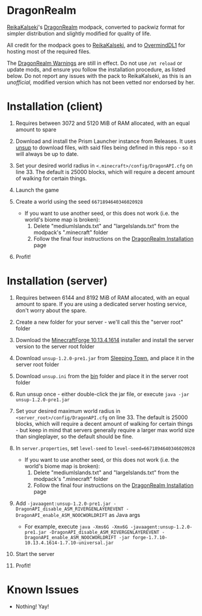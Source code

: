 # DragonRealm

[ReikaKalseki](https://github.com/ReikaKalseki/)'s [DragonRealm](https://dragonrealm.overminddl1.com/) modpack, converted to packwiz format for simpler distribution and slightly modified for quality of life.

All credit for the modpack goes to [ReikaKalseki](https://github.com/ReikaKalseki), and to [OvermindDL1](https://github.com/OvermindDL1) for hosting most of the required files.

The [DragonRealm Warnings](https://dragonrealm.overminddl1.com/warning.php) are still in effect. Do not use `/mt reload` or update mods, and ensure you follow the installation procedure, as listed below. Do not report any issues with the pack to ReikaKalseki, as this is an *unofficial,* modified version which has not been vetted nor endorsed by her.


# Installation (client)

1. Requires between 3072 and 5120 MiB of RAM allocated, with an equal amount to spare

2. Download and install the Prism Launcher instance from Releases. It uses [unsup](https://git.sleeping.town/unascribed/unsup) to download files, with said files being defined in this repo - so it will always be up to date.

3. Set your desired world radius in `<.minecraft>/config/DragonAPI.cfg` on line 33. The default is 25000 blocks, which will require a decent amount of walking for certain things.

4. Launch the game

5. Create a world using the seed `6671894640346020928`
   - If you want to use another seed, or this does not work (i.e. the world's biome map is broken):
     1. Delete "mediumIslands.txt" and "largeIslands.txt" from the modpack's ".minecraft" folder
     2. Follow the final four instructions on the [DragonRealm Installation](https://dragonrealm.overminddl1.com/installation.php) page

6. Profit!


# Installation (server)

1. Requires between 6144 and 8192 MiB of RAM allocated, with an equal amount to spare. If you are using a dedicated server hosting service, don't worry about the spare.

2. Create a new folder for your server - we'll call this the "server root" folder

3. Download the [MinecraftForge 10.13.4.1614](https://maven.minecraftforge.net/net/minecraftforge/forge/1.7.10-10.13.4.1614-1.7.10/forge-1.7.10-10.13.4.1614-1.7.10-installer.jar) installer and install the server version to the server root folder

4. Download `unsup-1.2.0-pre1.jar` from [Sleeping Town](https://git.sleeping.town/unascribed/unsup/releases/tag/v1.2.0-pre1), and place it in the server root folder

5. Download `unsup.ini` from the [bin](https://github.com/unilock/DragonRealm-Unofficial/tree/main/bin) folder and place it in the server root folder

6. Run unsup once - either double-click the jar file, or execute `java -jar unsup-1.2.0-pre1.jar`

7. Set your desired maximum world radius in `<server_root>/config/DragonAPI.cfg` on line 33. The default is 25000 blocks, which will require a decent amount of walking for certain things - but keep in mind that servers generally require a larger max world size than singleplayer, so the default should be fine.

8. In `server.properties`, set `level-seed` to `level-seed=6671894640346020928`
   - If you want to use another seed, or this does not work (i.e. the world's biome map is broken):
     1. Delete "mediumIslands.txt" and "largeIslands.txt" from the modpack's ".minecraft" folder
     2. Follow the final four instructions on the [DragonRealm Installation](https://dragonrealm.overminddl1.com/installation.php) page

9. Add `-javaagent:unsup-1.2.0-pre1.jar -DragonAPI_disable_ASM_RIVERGENLAYEREVENT -DragonAPI_enable_ASM_NOOCWORLDRIFT` as Java args
   - For example, execute `java -Xms6G -Xmx6G -javaagent:unsup-1.2.0-pre1.jar -DragonAPI_disable_ASM_RIVERGENLAYEREVENT -DragonAPI_enable_ASM_NOOCWORLDRIFT -jar forge-1.7.10-10.13.4.1614-1.7.10-universal.jar`

10. Start the server

11. Profit!


# Known Issues

- Nothing! Yay!
